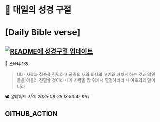 # 🙏 매일의 성경 구절
# [Daily Bible verse]
## [![README에 성경구절 업데이트](https://github.com/DONGSUKA/first_test/actions/workflows/update-readme-bible.yml/badge.svg)](https://github.com/DONGSUKA/first_test/actions/workflows/update-readme-bible.yml)
<!-- START_BIBLE_VERSE -->
📖 **스바냐 1:3**
> 내가 사람과 짐승을 진멸하고 공중의 새와 바다의 고기와 거치게 하는 것과 악인들을 아울러 진멸할 것이라 내가 사람을 땅 위에서 멸절하리라 나 여호와의 말이니라

🕊️ _업데이트 시각: 2025-08-28 13:53:49 KST_
  <!-- END_BIBLE_VERSE -->
## GITHUB_ACTION
